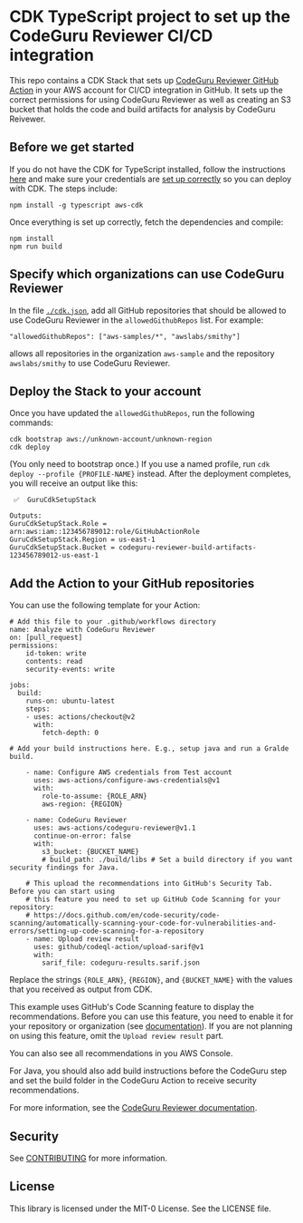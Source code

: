 # CDK TypeScript project to set up the CodeGuru Reviewer CI/CD integration

This repo contains a CDK Stack that sets up [CodeGuru Reviewer GitHub Action](https://github.com/marketplace/actions/codeguru-reviewer) in your AWS account for CI/CD integration in GitHub. It sets up the correct permissions for using CodeGuru Reviewer as well as creating an S3 bucket that holds the code and build artifacts for analysis by CodeGuru Reivewer.

## Before we get started

If you do not have the CDK for TypeScript installed, follow the instructions [here](https://docs.aws.amazon.com/cdk/latest/guide/work-with-cdk-typescript.html) and make sure your credentials are [set up correctly](https://docs.aws.amazon.com/cdk/latest/guide/work-with.html) so you can deploy with CDK. The steps include:

```
npm install -g typescript aws-cdk
```

Once everything is set up correctly, fetch the dependencies and compile:

```
npm install
npm run build
```

## Specify which organizations can use CodeGuru Reviewer

In the file [`./cdk.json`](cdk.json), add all GitHub repositories that should be allowed to use CodeGuru Reviewer in the `allowedGithubRepos` list. For example:
```
"allowedGithubRepos": ["aws-samples/*", "awslabs/smithy"]
```
allows all repositories in the organization `aws-sample` and the repository `awslabs/smithy` to use CodeGuru Reviewer.

## Deploy the Stack to your account

Once you have updated the `allowedGithubRepos`, run the following commands:
```
cdk bootstrap aws://unknown-account/unknown-region
cdk deploy
```
(You only need to bootstrap once.) If you use a named profile, run `cdk deploy --profile {PROFILE-NAME}` instead. After the deployment completes, you will receive an output like this:

```
 ✅  GuruCdkSetupStack

Outputs:
GuruCdkSetupStack.Role = arn:aws:iam::123456789012:role/GitHubActionRole
GuruCdkSetupStack.Region = us-east-1
GuruCdkSetupStack.Bucket = codeguru-reviewer-build-artifacts-123456789012-us-east-1
```

## Add the Action to your GitHub repositories

You can use the following template for your Action:

```
# Add this file to your .github/workflows directory
name: Analyze with CodeGuru Reviewer
on: [pull_request]
permissions:
    id-token: write
    contents: read
    security-events: write 

jobs:
  build:
    runs-on: ubuntu-latest
    steps:
    - uses: actions/checkout@v2
      with:
        fetch-depth: 0

# Add your build instructions here. E.g., setup java and run a Gralde build.

    - name: Configure AWS credentials from Test account
      uses: aws-actions/configure-aws-credentials@v1
      with:
        role-to-assume: {ROLE_ARN}
        aws-region: {REGION}

    - name: CodeGuru Reviewer
      uses: aws-actions/codeguru-reviewer@v1.1
      continue-on-error: false
      with:          
        s3_bucket: {BUCKET_NAME}
        # build_path: ./build/libs # Set a build directory if you want security findings for Java.

    # This upload the recommendations into GitHub's Security Tab. Before you can start using
    # this feature you need to set up GitHub Code Scanning for your repository:
    # https://docs.github.com/en/code-security/code-scanning/automatically-scanning-your-code-for-vulnerabilities-and-errors/setting-up-code-scanning-for-a-repository
    - name: Upload review result
      uses: github/codeql-action/upload-sarif@v1
      with:
        sarif_file: codeguru-results.sarif.json
```

Replace the strings `{ROLE_ARN}`, `{REGION}`, and `{BUCKET_NAME}` with the values that you received as output from CDK.

This example uses GitHub's Code Scanning feature to display the recommendations. Before you
can use this feature, you need to enable it for your repository or organization (see [documentation](https://docs.github.com/en/code-security/code-scanning/automatically-scanning-your-code-for-vulnerabilities-and-errors/setting-up-code-scanning-for-a-repository)).
If you are not planning on using this feature, omit the `Upload review result` part.

You can also see all recommendations in you AWS Console.

For Java, you should also add build instructions before the CodeGuru step and set the build folder in the CodeGuru Action to receive security recommendations.

For more information, see the [CodeGuru Reviewer documentation](https://docs.aws.amazon.com/codeguru/latest/reviewer-ug/working-with-cicd.html).

## Security

See [CONTRIBUTING](CONTRIBUTING.md#security-issue-notifications) for more information.

## License

This library is licensed under the MIT-0 License. See the LICENSE file.
